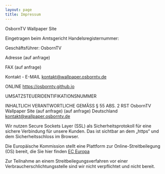 ```yaml
---
layout: page
title: Impressum
---
```


OsbornTV Wallpaper Site

Eingetragen beim Amtsgericht
Handelsregisternummer:

Geschäftsführer:
OsbornTV

Adresse
(auf anfrage)

FAX
(auf anfrage)

Kontakt - E-MAIL
kontakt@wallpaper.osborntv.de

ONLINE
https://osborntv.github.io

UMSATZSTEUERIDENTIFIKATIONSNUMMER

INHALTLICH VERANTWORTLICHE GEMÄSS § 55 ABS. 2 RST
OsbornTV Wallpaper Site
(auf anfrage)
(auf anfrage)
Deutschland
kontakt@wallpaper.osborntv.de

Wir nutzen Secure Sockets Layer (SSL) als Sicherheitsprotokoll für eine sichere Verbindung für unsere Kunden. Das ist sichtbar an dem „https“ und dem Sicherheitsschloss im Browser.

Die Europäische Kommission stellt eine Plattform zur Online-Streitbeilegung (OS) bereit, die Sie hier finden [EC Europa](https://ec.europa.eu/consumers/odr/main/index.cfm?event=main.home.chooseLanguage)

Zur Teilnahme an einem Streitbeilegungsverfahren vor einer Verbraucherschlichtungsstelle sind wir nicht verpflichtet und nicht bereit.
